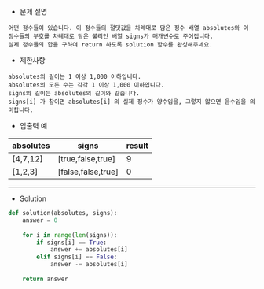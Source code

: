 - 문제 설명
```
어떤 정수들이 있습니다. 이 정수들의 절댓값을 차례대로 담은 정수 배열 absolutes와 이 정수들의 부호를 차례대로 담은 불리언 배열 signs가 매개변수로 주어집니다.
실제 정수들의 합을 구하여 return 하도록 solution 함수를 완성해주세요.
```

- 제한사항
```
absolutes의 길이는 1 이상 1,000 이하입니다.
absolutes의 모든 수는 각각 1 이상 1,000 이하입니다.
signs의 길이는 absolutes의 길이와 같습니다.
signs[i] 가 참이면 absolutes[i] 의 실제 정수가 양수임을, 그렇지 않으면 음수임을 의미합니다.
```

- 입출력 예

| absolutes |	signs	| result |
| --- | --- | --- |
| [4,7,12] |	[true,false,true] |	9 |
| [1,2,3] |	[false,false,true]	| 0 |

---

- Solution

```py
def solution(absolutes, signs):
    answer = 0
    
    for i in range(len(signs)):
        if signs[i] == True:
            answer += absolutes[i]
        elif signs[i] == False:
            answer -= absolutes[i]
            
    return answer
```
